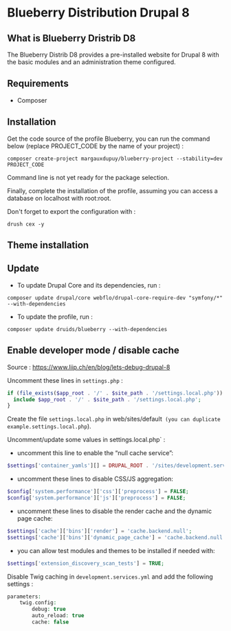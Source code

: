 # Blueberry Distribution Drupal 8

## What is Blueberry Dristrib D8
The Blueberry Distrib D8 provides a pre-installed website for Drupal 8 with the basic modules and an administration theme configured.

## Requirements

- Composer


## Installation

Get the code source of the profile Blueberry, you can run the command below (replace PROJECT_CODE by the name of your project) :
```
composer create-project margauxdupuy/blueberry-project --stability=dev PROJECT_CODE
```

Command line is not yet ready for the package selection.

Finally, complete the installation of the profile, assuming you can access a database on localhost with root:root.

Don't forget to export the configuration with :
```
drush cex -y
```


## Theme installation


## Update

- To update Drupal Core and its dependencies, run :
```
composer update drupal/core webflo/drupal-core-require-dev "symfony/*" --with-dependencies
```

- To update the profile, run : 
```
composer update druids/blueberry --with-dependencies
```

## Enable developer mode / disable cache

Source : https://www.liip.ch/en/blog/lets-debug-drupal-8

Uncomment these lines in `settings.php` :

```php
if (file_exists($app_root . '/' . $site_path . '/settings.local.php')) {
  include $app_root . '/' . $site_path . '/settings.local.php';
}
```

Create the file `settings.local.php` in web/sites/default` (you can duplicate example.settings.local.php`).

Uncomment/update some values in settings.local.php` :

- uncomment this line to enable the “null cache service”:
```php
$settings['container_yamls'][] = DRUPAL_ROOT . '/sites/development.services.yml';
```

- uncomment these lines to disable CSS/JS aggregation:
```php
$config['system.performance']['css']['preprocess'] = FALSE;
$config['system.performance']['js']['preprocess'] = FALSE;
```

- uncomment these lines to disable the render cache and the dynamic page cache:
```php
$settings['cache']['bins']['render'] = 'cache.backend.null';
$settings['cache']['bins']['dynamic_page_cache'] = 'cache.backend.null';
```

- you can allow test modules and themes to be installed if needed with:
```php
$settings['extension_discovery_scan_tests'] = TRUE;
```


Disable Twig caching in `development.services.yml` and add the following settings :

```php
parameters:
    twig.config:
        debug: true
        auto_reload: true
        cache: false
```

